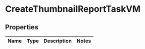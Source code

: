 

# CreateThumbnailReportTaskVM


## Properties

| Name | Type | Description | Notes |
|------------ | ------------- | ------------- | -------------|



